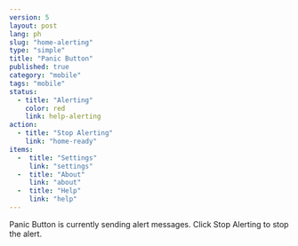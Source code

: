 ```yaml
---
version: 5
layout: post
lang: ph
slug: "home-alerting"
type: "simple"
title: "Panic Button"
published: true
category: "mobile"
tags: "mobile"
status:
  - title: "Alerting"
    color: red
    link: help-alerting
action:
  - title: "Stop Alerting"
    link: "home-ready"
items:
  -  title: "Settings"
     link: "settings"
  -  title: "About"
     link: "about"
  -  title: "Help"
     link: "help"
---
```


Panic Button is currently sending alert messages. Click Stop Alerting to stop the alert.
